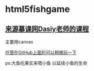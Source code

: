 # html5fishgame

## [来源慕课网Dasiy老师的课程](https://www.imooc.com/video/9939)

主要用canvas

[托管在GitHub上面的可以稍微玩一下](https://wangzilong1997.github.io/html5fishgame/)

ps:大鱼吃果实来喂小鱼 以延续小鱼的生命
